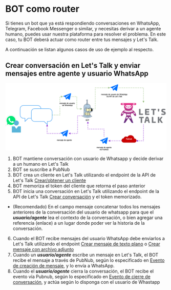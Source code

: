 # BOT como router

Si tienes un bot que ya está respondiendo conversaciones en WhatsApp, Telegram, Facebook Messenger o similar, y necesitas derivar a un agente humano, puedes usar nuestra plataforma para resolver el problema. En este caso, tu BOT deberá actuar como router entre tus mensajes y Let's Talk.

A continuación se listan algunos casos de uso de ejemplo al respecto.

## Crear conversación en Let's Talk y enviar mensajes entre agente y usuario WhatsApp

![logo](../../_media/bot-as-router.png)

1. BOT mantiene conversación con usuario de Whatsapp y decide derivar a un humano en Let's Talk
2. BOT se suscribe a PubNub
3. BOT crea un cliente en Let's Talk utilizando el endpoint de la API de Let's Talk [Crear/obtener un cliente](https://apidoc.ltmessenger.com/#crear-obtener-un-cliente)
4. BOT memoriza el token del cliente que retorna el paso anterior
5. BOT inicia una conversación en Let's Talk utilizando el endpoint de la API de Let's Talk [Crear conversación](https://apidoc.ltmessenger.com/#crear-conversacion) y el token memorizado.
  - (Recomendado) En el campo mensaje concatenar todos los mensajes anteriores de la conversación del usuario de whatsapp para que el ***usuario/agente*** lea el contexto de la conversación, o bien agregar una referencia (enlace) a un lugar donde poder ver la historia de la conversación.
6. Cuando el BOT recibe mensajes del usuario WhatsApp debe enviarlos a Let's Talk utilizando el endpoint [Crear mensaje de texto plano](https://apidoc.ltmessenger.com/#crear-mensaje-de-texto-plano) o [Crear mensaje con archivo adjunto](https://apidoc.ltmessenger.com/#crear-mensaje-con-archivo-adjunto)
7. Cuando un ***usuario/agente*** escribe un mensaje en Let's Talk, el BOT recibe el mensaje a través de PubNub, según lo especificado en [Evento de creación de mensaje](http://localhost:3000/#/bots/pubnub?id=evento-de-creaci%c3%b3n-de-mensaje), y lo envía a WhatsApp.
8. Cuando el ***usuario/agente*** cierra la conversación, el BOT recibe el evento vía Pubnub, según lo especificado en [Evento de cierre de conversación](http://localhost:3000/#/bots/pubnub?id=evento-de-cierre-de-conversación), y actúa según lo disponga con el usuario de Whastapp

